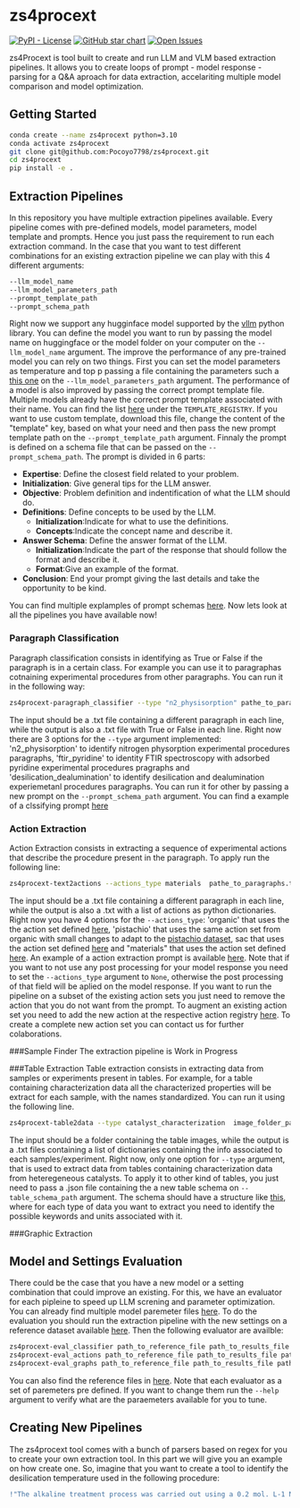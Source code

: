# **zs4procext**
[![PyPI - License](https://img.shields.io/pypi/l/langchain-core?style=flat-square)](https://opensource.org/licenses/MIT)
[![GitHub star chart](https://img.shields.io/github/stars/Pocoyo7798/zs4procext?style=flat-square)](https://star-history.com/#Pocoyo7798/zs4procext)
[![Open Issues](https://img.shields.io/github/issues-raw/Pocoyo7798/zs4procext?style=flat-square)](https://github.com/Pocoyo7798/zs4procext/issues)

zs4Procext is tool built to create and run LLM and VLM based extraction pipelines. It allows you to create loops of prompt - model response - parsing for a Q&A aproach for data extraction, accelariting multiple model comparison and model optimization.
## **Getting Started**

```bash
conda create --name zs4procext python=3.10
conda activate zs4procext
git clone git@github.com:Pocoyo7798/zs4procext.git
cd zs4procext
pip install -e .
```
## **Extraction Pipelines**

In this repository you have multiple extraction pipelines available. Every pipeline comes with pre-defined models, model parameters, model template and prompts. Hence you just pass the requirement to run each extraction command. In the case that you want to test different combinations for an existing extraction pipeline we can play with this 4 different arguments:
```bash
--llm_model_name
--llm_model_parameters_path
--prompt_template_path
--prompt_schema_path
```
Right now we support any hugginface model supported by the [vllm](https://docs.vllm.ai/en/v0.7.0/models/supported_models.html) python library. You can define the model you want to run by passing the model name on huggingface or the model folder on your computer on the ```--llm_model_name``` argument. The improve the performance of any pre-trained model you can rely on two things. First you can set the model parameters as temperature and top p passing a file containing the parameters such a [this one](src/zs4procext/resources/vllm_default_params.json) on the ```--llm_model_parameters_path``` argument. The performance of a model is also improved by passing the correct prompt template file. Multiple models already have the correct prompt template associated with their name. You can find the list [here](src/zs4procext/prompt.py) under the ```TEMPLATE_REGISTRY```. If you want to use custom template, download this file, change the content of the "template" key, based on what your need and then pass the new prompt template path on the ```--prompt_template_path``` argument.  Finnaly the prompt is defined on a schema file that can be passed on the ```--prompt_schema_path```. The prompt is divided in 6 parts:

* **Expertise**: Define the closest field related to your problem.
* **Initialization**: Give general tips for the LLM answer.
* **Objective**: Problem definition and indentification of what the LLM should do.
* **Definitions**: Define concepts to be used by the LLM.
  * **Initialization**:Indicate for what to use the definitions.
  * **Concepts**:Indicate the concept name and describe it.
* **Answer Schema**: Define the answer format of the LLM.
  * **Initialization**:Indicate the part of the response that should follow the format and describe it.
  * **Format**:Give an example of the format.
* **Conclusion**: End your prompt giving the last details and take the opportunity to be kind.

You can find multiple explamples of prompt schemas [here](src/zs4procext/resources). Now lets look at all the pipelines you have available now!
### Paragraph Classification
Paragraph classification consists in identifying as True or False if the paragraph is in a certain class. For example you can use it to paragraphas cotnaining experimental procedures from other paragraphs. You can run it in the following way:
```bash
zs4procext-paragraph_classifier --type "n2_physisorption" pathe_to_paragraphs.txt path_to_results.txt
```
The input should be a .txt file containing a different paragraph in each line, while the output is also a .txt file with True or False in each line. Right now there are 3 options for the ```--type``` argument implemented: 'n2_physisorption' to identify nitrogen physorption experimental procedures paragraphs, 'ftir_pyridine' to identity FTIR spectroscopy with adsorbed pyridine experimental procedures pragraphs and 'desilication_dealumination' to identify desilication and dealumination experiemetanl procedures paragraphs. You can run it for other by passing a new prompt on the ```--prompt_schema_path``` argument. You can find a example of a clssifying prompt [here](src/zs4procext/resources/classify_n2_physisorption_schema.json)
### Action Extraction
Action Extraction consists in extracting a sequence of experimental actions that describe the procedure present in the paragraph. To apply run the following line:
```bash
zs4procext-text2actions --actions_type materials  pathe_to_paragraphs.txt path_to_results.txt
```
The input should be a .txt file containing a different paragraph in each line, while the output is also a .txt with a list of actions as python dictionaries. Right now you have 4 options for the ```--actions_type```: 'organic' that uses the the action set defined [here](https://www.nature.com/articles/s41467-020-17266-6), 'pistachio' that uses the same action set from organic with small changes to adapt to the [pistachio dataset](https://www.nextmovesoftware.com/pistachio.html), sac that uses the action set defined [here](https://www.nature.com/articles/s41467-023-43836-5) and "materials" that uses the action set defined [here](https://research.ibm.com/publications/catalysts-synthesis-procedures-extraction-from-synthesis-paragraphs-using-large-language-models). An example of a action extraction prompt is available [here](src/zs4procext/resources/material_synthesis_actions_schema.json). Note that if you want to not use any post processing for your model response you need to set the ```--actions_type``` argument to ```None```, otherwise the post processing of that field will be aplied on the model response. If you want to run the pipeline on a subset of the existing action sets you just need to remove the action that you do not want from the prompt. To augment an existing action set you need to add the new action at the respective action registry [here](src/zs4procext/actions.py). To create a complete new action set you can contact us for further colaborations.

###Sample Finder
The extraction pipeline is Work in Progress

###Table Extraction
Table extraction consists in extracting data from samples or experiments present in tables. For example, for a table containing characterization data all the characterized properties will be extract for each sample, with the names standardized. You can run it using the following line.
```bash
zs4procext-table2data --type catalyst_characterization  image_folder_path path_to_results.txt
```
The input should be a folder containing the table images, while the output is a .txt files containing a list of dictionaries containing the info associated to each samples/experiment. Right now, only one option for ```--type``` argument, that is used to extract data from tables containing characterization data from heteregeneous catalysts. To apply it to other kind of tables, you just need to pass a .json file containing the a new table schema on ```--table_schema_path``` argument. The schema should have a structure like [this](src/zs4procext/randomization.py), where for each type of data you want to extract you need to identify the possible keywords and units associated with it.

###Graphic Extraction

## **Model and Settings Evaluation**

There could be the case that you have a new model or a setting combination that could improve an existing. For this, we have an evaluator for each pipleine to speed up LLM screning and parameter optimization. You can already find multiple model paremeter files [here](src/zs4procext/resources/model_parameters). To do the evaluation you should run the extraction pipeline with the new settings on a reference dataset available [here](src/zs4procext/resources/datasets). Then the following evaluator are availble:
```bash
zs4procext-eval_classifier path_to_reference_file path_to_results_file path_to_evaluation_file.xlxs
zs4procext-eval_actions path_to_reference_file path_to_results_file path_to_evaluation_file.xlxs
zs4procext-eval_graphs path_to_reference_file path_to_results_file path_to_evaluation_file.xlxs
```
You can also find the reference files in [here](src/zs4procext/resources/datasets). Note that each evaluator as a set of paremeters pre defined. If you want to change them run the ```--help``` argument to verify what are the paraemeters available for you to tune.

## **Creating New Pipelines**

The zs4procext tool comes with a bunch of parsers based on regex for you to create your own extraction tool. In this part we will give you an example on how create one. So, imagine that you want to create a tool to identify the desilication temperature used in the following procedure:

```diff
!"The alkaline treatment process was carried out using a 0.2 mol. L-1 NaOH solution on a parent zeolite calined at 673.15 K. In all experiments, 1 g of ZSM-5 zeolite, 100 mL of solution and heating at 338 K under reflux system were used. The duration of the process was limited to 30 and 10 min for conventional electric and microwave (500 W) heating’s, respectively."
```

